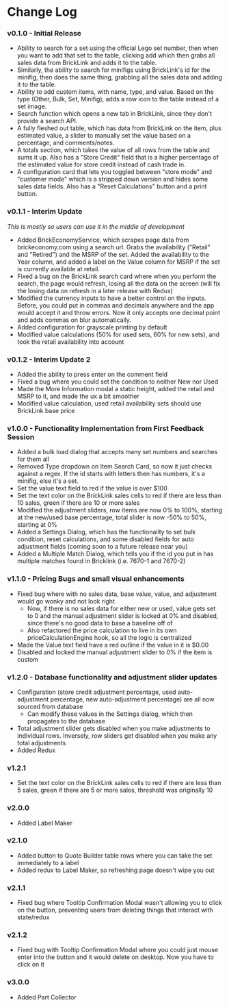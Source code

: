 # Change Log

### v0.1.0 - Initial Release

- Ability to search for a set using the official Lego set number, then when you want to add that set to the table, clicking add which then grabs all sales data from BrickLink and adds it to the table.
- Similarly, the ability to search for minifigs using BrickLink's id for the minifig, then does the same thing, grabbing all the sales data and adding it to the table.
- Ability to add custom items, with name, type, and value.  Based on the type (Other, Bulk, Set, Minifig), adds a row icon to the table instead of a set image.
- Search function which opens a new tab in BrickLink, since they don't provide a search API.
- A fully fleshed out table, which has data from BrickLink on the item, plus estimated value, a slider to manually set the value based on a percentage, and comments/notes.
- A totals section, which takes the value of all rows from the table and sums it up.  Also has a "Store Credit" field that is a higher percentage of the estimated value for store credit instead of cash trade in.
- A configuration card that lets you toggled between "store mode" and "customer mode" which is a stripped down version and hides some sales data fields.  Also has a "Reset Calculations" button and a print button.

### v0.1.1 - Interim Update

*This is mostly so users can use it in the middle of development*

- Added BrickEconomyService, which scrapes page data from brickeconomy.com using a search url.  Grabs the availability ("Retail" and "Retired") and the MSRP of the set.  Added the availability to the Year column, and added a label on the Value column for MSRP if the set is currently available at retail.
- Fixed a bug on the BrickLink search card where when you perform the search, the page would refresh, losing all the data on the screen (will fix the losing data on refresh in a later release with Redux)
- Modified the currency inputs to have a better control on the inputs.  Before, you could put in commas and decimals anywhere and the app would accept it and throw errors.  Now it only accepts one decimal point and adds commas on blur automatically.
- Added configuration for grayscale printing by default
- Modified value calculations (50% for used sets, 60% for new sets), and took the retail availability into account

### v0.1.2 - Interim Update 2

- Added the ability to press enter on the comment field
- Fixed a bug where you could set the condition to neither New nor Used
- Made the More Information modal a static height, added the retail and MSRP to it, and made the ux a bit smoother
- Modified value calculation, used retail availability sets should use BrickLink base price

### v1.0.0 - Functionality Implementation from First Feedback Session

- Added a bulk load dialog that accepts many set numbers and searches for them all
- Removed Type dropdown on Item Search Card, so now it just checks against a regex.  If the id starts with letters then has numbers, it's a minifig, else it's a set.
- Set the value text field to red if the value is over $100
- Set the text color on the BrickLink sales cells to red if there are less than 10 sales, green if there are 10 or more sales
- Modified the adjustment sliders, row items are now 0% to 100%, starting at the new/used base percentage, total slider is now -50% to 50%, starting at 0%
- Added a Settings Dialog, which has the functionality to set bulk condition, reset calculations, and some disabled fields for auto adjustment fields (coming soon to a future release near you)
- Added a Multiple Match Dialog, which tells you if the id you put in has multiple matches found in Bricklink (i.e. 7670-1 and 7670-2)

### v1.1.0 - Pricing Bugs and small visual enhancements

- Fixed bug where with no sales data, base value, value, and adjustment would go wonky and not look right
  - Now, if there is no sales data for either new or used, value gets set to 0 and the manual adjustment slider is locked at 0% and disabled, since there's no good data to base a baseline off of
  - Also refactored the price calculation to live in its own priceCalculationEngine hook, so all the logic is centralized
- Made the Value text field have a red outline if the value in it is $0.00
- Disabled and locked the manual adjustment slider to 0% if the item is custom

### v1.2.0 - Database functionality and adjustment slider updates

- Configuration (store credit adjustment percentage, used auto-adjustment percentage, new auto-adjustment percentage) are all now sourced from database
  - Can modify these values in the Settings dialog, which then propagates to the database
- Total adjustment slider gets disabled when you make adjustments to individual rows.  Inversely, row sliders get disabled when you make any total adjustments
- Added Redux

### v1.2.1

- Set the text color on the BrickLink sales cells to red if there are less than 5 sales, green if there are 5 or more sales, threshold was originally 10

### v2.0.0

- Added Label Maker

### v2.1.0

- Added button to Quote Builder table rows where you can take the set immediately to a label
- Added redux to Label Maker, so refreshing page doesn't wipe you out

### v2.1.1

- Fixed bug where Tooltip Confirmation Modal wasn't allowing you to click on the button, preventing users from deleting things that interact with state/redux

### v2.1.2

- Fixed bug with Tooltip Confirmation Modal where you could just mouse enter into the button and it would delete on desktop.  Now you have to click on it

### v3.0.0

- Added Part Collector
